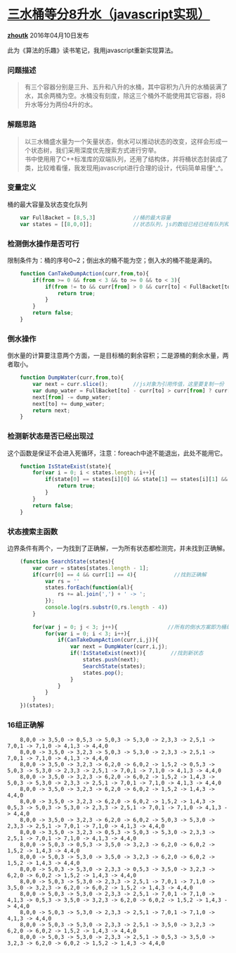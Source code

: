 # [三水桶等分8升水（javascript实现）][0]

[**zhoutk**][5] 2016年04月10日发布 

此为《算法的乐趣》读书笔记，我用javascript重新实现算法。

### 问题描述

> 有三个容器分别是三升、五升和八升的水桶，其中容积为八升的水桶装满了水，其余两桶为空。水桶没有刻度，除这三个桶外不能使用其它容器，将8升水等分为两份4升的水。

### 解题思路

> 以三水桶盛水量为一个矢量状态，倒水可以推动状态的改变，这样会形成一个状态树，我们采用深度优先搜索方式进行穷举。  
> 书中使用用了C++标准库的双端队列，还用了结构体，并将桶状态封装成了类，比较难看懂，我发现用javascript进行合理的设计，代码简单易懂^_^。

### 变量定义

桶的最大容量及状态变化队列
```js
    var FullBacket = [8,5,3]            //桶的最大容量
    var states = [[8,0,0]];             //状态队列，js的数组已经已经有队列和堆栈的支持
```
### 检测倒水操作是否可行

限制条件为：桶的序号0~2；倒出水的桶不能为空；倒入水的桶不能是满的。
```js
    function CanTakeDumpAction(curr,from,to){
        if(from >= 0 && from < 3 && to >= 0 && to < 3){
            if(from != to && curr[from] > 0 && curr[to] < FullBacket[to]){
                return true;
            }
        }
        return false;
    }
```
### 倒水操作

倒水量的计算要注意两个方面，一是目标桶的剩余容积；二是源桶的剩余水量，两者取小。
```js
    function DumpWater(curr,from,to){
        var next = curr.slice();        //js对象为引用传值，这里要复制一份
        var dump_water = FullBacket[to] - curr[to] > curr[from] ? curr[from] : FullBacket[to] - curr[to]            //倒水量的计算
        next[from] -= dump_water;
        next[to] += dump_water;
        return next;
    }
```
### 检测新状态是否已经出现过

这个函数是保证不会进入死循环，注意：foreach中途不能退出，此处不能用它。
```js
    function IsStateExist(state){
        for(var i = 0; i < states.length; i++){
            if(state[0] == states[i][0] && state[1] == states[i][1] && state[2] == states[i][2]){
                return true;
            }
        }
        return false;
    }
```
### 状态搜索主函数

边界条件有两个，一为找到了正确解，一为所有状态都检测完，并未找到正确解。
```js
    (function SearchState(states){
        var curr = states[states.length - 1];
        if(curr[0] == 4 && curr[1] == 4){            //找到正确解
            var rs = ''
            states.forEach(function(al){
                rs += al.join(',') + ' -> ';
            });
            console.log(rs.substr(0,rs.length - 4))
        }
    
        for(var j = 0; j < 3; j++){                //所有的倒水方案即为桶编号的全排列
            for(var i = 0; i < 3; i++){
                if(CanTakeDumpAction(curr,i,j)){
                    var next = DumpWater(curr,i,j);
                    if(!IsStateExist(next)){        //找到新状态
                        states.push(next);
                        SearchState(states);
                        states.pop();
                    }
                }
            }
        }
    })(states);
```
### 16组正确解
```
    8,0,0 -> 3,5,0 -> 0,5,3 -> 5,0,3 -> 5,3,0 -> 2,3,3 -> 2,5,1 -> 7,0,1 -> 7,1,0 -> 4,1,3 -> 4,4,0
    8,0,0 -> 3,5,0 -> 3,2,3 -> 5,0,3 -> 5,3,0 -> 2,3,3 -> 2,5,1 -> 7,0,1 -> 7,1,0 -> 4,1,3 -> 4,4,0
    8,0,0 -> 3,5,0 -> 3,2,3 -> 6,2,0 -> 6,0,2 -> 1,5,2 -> 0,5,3 -> 5,0,3 -> 5,3,0 -> 2,3,3 -> 2,5,1 -> 7,0,1 -> 7,1,0 -> 4,1,3 -> 4,4,0
    8,0,0 -> 3,5,0 -> 3,2,3 -> 6,2,0 -> 6,0,2 -> 1,5,2 -> 1,4,3 -> 5,0,3 -> 5,3,0 -> 2,3,3 -> 2,5,1 -> 7,0,1 -> 7,1,0 -> 4,1,3 -> 4,4,0
    8,0,0 -> 3,5,0 -> 3,2,3 -> 6,2,0 -> 6,0,2 -> 1,5,2 -> 1,4,3 -> 4,4,0
    8,0,0 -> 3,5,0 -> 3,2,3 -> 6,2,0 -> 6,0,2 -> 1,5,2 -> 1,4,3 -> 0,5,3 -> 5,0,3 -> 5,3,0 -> 2,3,3 -> 2,5,1 -> 7,0,1 -> 7,1,0 -> 4,1,3 -> 4,4,0
    8,0,0 -> 3,5,0 -> 3,2,3 -> 6,2,0 -> 6,0,2 -> 5,0,3 -> 5,3,0 -> 2,3,3 -> 2,5,1 -> 7,0,1 -> 7,1,0 -> 4,1,3 -> 4,4,0
    8,0,0 -> 3,5,0 -> 3,2,3 -> 0,5,3 -> 5,0,3 -> 5,3,0 -> 2,3,3 -> 2,5,1 -> 7,0,1 -> 7,1,0 -> 4,1,3 -> 4,4,0
    8,0,0 -> 5,0,3 -> 0,5,3 -> 3,5,0 -> 3,2,3 -> 6,2,0 -> 6,0,2 -> 1,5,2 -> 1,4,3 -> 4,4,0
    8,0,0 -> 5,0,3 -> 5,3,0 -> 3,5,0 -> 3,2,3 -> 6,2,0 -> 6,0,2 -> 1,5,2 -> 1,4,3 -> 4,4,0
    8,0,0 -> 5,0,3 -> 5,3,0 -> 2,3,3 -> 0,5,3 -> 3,5,0 -> 3,2,3 -> 6,2,0 -> 6,0,2 -> 1,5,2 -> 1,4,3 -> 4,4,0
    8,0,0 -> 5,0,3 -> 5,3,0 -> 2,3,3 -> 2,5,1 -> 7,0,1 -> 7,1,0 -> 3,5,0 -> 3,2,3 -> 6,2,0 -> 6,0,2 -> 1,5,2 -> 1,4,3 -> 4,4,0
    8,0,0 -> 5,0,3 -> 5,3,0 -> 2,3,3 -> 2,5,1 -> 7,0,1 -> 7,1,0 -> 4,1,3 -> 0,5,3 -> 3,5,0 -> 3,2,3 -> 6,2,0 -> 6,0,2 -> 1,5,2 -> 1,4,3 -> 4,4,0
    8,0,0 -> 5,0,3 -> 5,3,0 -> 2,3,3 -> 2,5,1 -> 7,0,1 -> 7,1,0 -> 4,1,3 -> 4,4,0
    8,0,0 -> 5,0,3 -> 5,3,0 -> 2,3,3 -> 2,5,1 -> 3,5,0 -> 3,2,3 -> 6,2,0 -> 6,0,2 -> 1,5,2 -> 1,4,3 -> 4,4,0
    8,0,0 -> 5,0,3 -> 5,3,0 -> 2,3,3 -> 2,5,1 -> 0,5,3 -> 3,5,0 -> 3,2,3 -> 6,2,0 -> 6,0,2 -> 1,5,2 -> 1,4,3 -> 4,4,0
```


[0]: https://segmentfault.com/a/1190000004907496
[1]: https://segmentfault.com/t/%E7%AE%97%E6%B3%95/blogs
[2]: https://segmentfault.com/t/node.js/blogs
[3]: https://segmentfault.com/t/javascript/blogs
[4]: https://segmentfault.com/t/%E7%A9%B7%E4%B8%BE%E6%B3%95/blogs
[5]: https://segmentfault.com/u/zhoutk